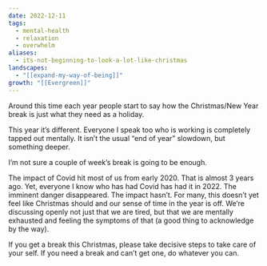 ```yaml
---
date: 2022-12-11
tags:
  - mental-health
  - relaxation
  - overwhelm
aliases:
  - its-not-beginning-to-look-a-lot-like-christmas
landscapes:
  - "[[expand-my-way-of-being]]"
growth: "[[Evergreen]]"
---
```

Around this time each year people start to say how the Christmas/New Year break is just what they need as a holiday.

This year it’s different. Everyone I speak too who is working is completely tapped out mentally. It isn’t the usual “end of year” slowdown, but something deeper.

I’m not sure a couple of week’s break is going to be enough.

The impact of Covid hit most of us from early 2020. That is almost 3 years ago. Yet, everyone I know who has had Covid has had it in 2022. The imminent danger disappeared. The impact hasn’t. For many, this doesn’t yet feel like Christmas should and our sense of time in the year is off. We’re discussing openly not just that we are tired, but that we are mentally exhausted and feeling the symptoms of that (a good thing to acknowledge by the way).

If you get a break this Christmas, please take decisive steps to take care of your self. If you need a break and can’t get one, do whatever you can.

